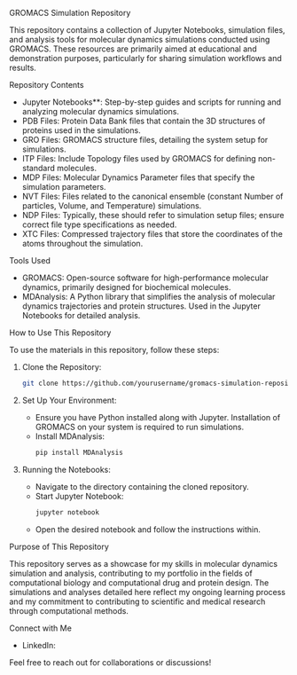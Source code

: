GROMACS Simulation Repository

This repository contains a collection of Jupyter Notebooks, simulation files, and analysis tools for molecular dynamics simulations conducted using GROMACS. These resources are primarily aimed at educational and demonstration purposes, particularly for sharing simulation workflows and results.

Repository Contents

- Jupyter Notebooks**: Step-by-step guides and scripts for running and analyzing molecular dynamics simulations.
- PDB Files: Protein Data Bank files that contain the 3D structures of proteins used in the simulations.
- GRO Files: GROMACS structure files, detailing the system setup for simulations.
- ITP Files: Include Topology files used by GROMACS for defining non-standard molecules.
- MDP Files: Molecular Dynamics Parameter files that specify the simulation parameters.
- NVT Files: Files related to the canonical ensemble (constant Number of particles, Volume, and Temperature) simulations.
- NDP Files: Typically, these should refer to simulation setup files; ensure correct file type specifications as needed.
- XTC Files: Compressed trajectory files that store the coordinates of the atoms throughout the simulation.

Tools Used

- GROMACS: Open-source software for high-performance molecular dynamics, primarily designed for biochemical molecules.
- MDAnalysis: A Python library that simplifies the analysis of molecular dynamics trajectories and protein structures. Used in the Jupyter Notebooks for detailed analysis.

How to Use This Repository

To use the materials in this repository, follow these steps:

1. Clone the Repository:
   ```bash
   git clone https://github.com/yourusername/gromacs-simulation-repository.git
   ```

2. Set Up Your Environment:
   - Ensure you have Python installed along with Jupyter. Installation of GROMACS on your system is required to run simulations.
   - Install MDAnalysis:
     ```bash
     pip install MDAnalysis
     ```

3. Running the Notebooks:
   - Navigate to the directory containing the cloned repository.
   - Start Jupyter Notebook:
     ```bash
     jupyter notebook
     ```
   - Open the desired notebook and follow the instructions within.

Purpose of This Repository

This repository serves as a showcase for my skills in molecular dynamics simulation and analysis, contributing to my portfolio in the fields of computational biology and computational drug and protein design. The simulations and analyses detailed here reflect my ongoing learning process and my commitment to contributing to scientific and medical research through computational methods.

Connect with Me

- LinkedIn: 


Feel free to reach out for collaborations or discussions!
